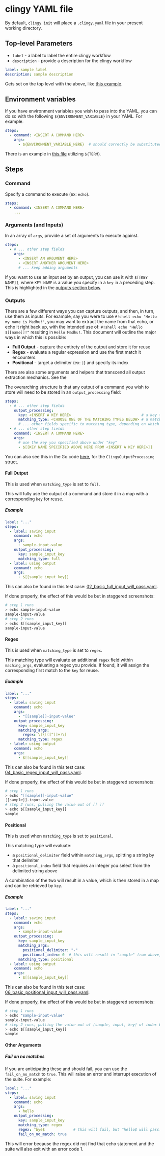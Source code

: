 # clingy YAML file

By default, `clingy init` will place a `.clingy.yaml` file in your present working directory.

## Top-level Parameters

* `label` - a label to label the entire clingy workflow
* `description` - provide a description for the clingy workflow

```yaml
label: sample label
description: sample description
```

Gets set on the top level with the above, like [this example](/clingy/example-outputs/html-simple).

## Environment variables

If you have environment variables you wish to pass into the YAML, you can do so with the following
`${ENVIRONMENT_VARIABLE}` in your YAML.  For example:

```yaml
steps:
  - command: <INSERT A COMMAND HERE>
    args:
      - ${ENVIRONMENT_VARIABLE_HERE}  # should correctly be substituted on use
```

There is an example in [this file](https://github.com/madhuravius/clingy/blob/main/cmd/test_data/01_basic_flow_will_pass.yaml) 
utilizing `${TERM}`.

## Steps

### Command

Specify a command to execute (ex: `echo`). 

```yaml
steps:
  - command: <INSERT A COMMAND HERE>
    ...
```

### Arguments (and Inputs)

In an array of `args`, provide a set of arguments to execute against. 

```yaml
steps:
  - # ... other step fields
    args:
      - <INSERT AN ARGUMENT HERE>
      - <INSERT ANOTHER ARGUMENT HERE>
      # ... keep adding arguments
```

If you want to use an input set by an output, you can use it with `$[[KEY NAME]]`, where `KEY NAME`
is a value you specify in a `key` in a preceding step. This is highlighted in the [outputs section 
below](/clingy/02_yaml/#outputs).

### Outputs

There are a few different ways you can capture outputs, and then, in turn, use them as inputs. For example,
say you were to use `#!shell echo "Hello my name is Madhu!"`, you may want to extract the name from that echo,
or echo it right back up, with the intended use of:  `#!shell echo "Hello $[[name]]!"` resulting in
`Hello Madhu!`. This document will outline the major ways in which this is possible:

* __Full Output__ - capture the entirety of the output and store it for reuse
* __Regex__ - evaluate a regular expression and use the first match it encounters
* __Positional__ - target a delimiter (ex: `|`) and specify its index

There are also some arguments and helpers that transcend all output extraction mechanics. See the

The overarching structure is that any output of a command you wish to store will need to be stored in
an `output_processing` field:

```yaml
steps:
  - # ... other step fields
    output_processing:
      key: <INSERT A KEY HERE>                                # a key to search on later for reuse
      matching_type: <CHOOSE ONE OF THE MATCHING TYPES BELOW> # a matching type for use later
      # ... other fields specific to matching type, depending on which you chose
  - # ... other step fields
    command: <INSERT A COMMAND HERE>
    args:
      # use the key you specified above under "key"
      - $[[KEY NAME SPECIFIED ABOVE HERE FROM <INSERT A KEY HERE>]]
```

You can also see this in the Go code [here](https://github.com/madhuravius/clingy/blob/main/lib/models.go#L43),
for the `ClingyOutputProcessing` struct.

#### Full Output

This is used when `matching_type` is set to `full`.

This will fully use the output of a command and store it in a map with a corresponding `key` for reuse.

##### Example

```yaml
label: "..."
steps:
  - label: saving input
    command: echo
    args:
      - sample-input-value
    output_processing:
      key: sample_input_key
      matching_type: full
  - label: using output
    command: echo
    args:
      - $[[sample_input_key]]
```

This can also be found in this test case: [02_basic_full_input_will_pass.yaml](https://github.com/madhuravius/clingy/blob/main/cmd/test_data/02_basic_full_input_will_pass.yaml).

If done properly, the effect of this would be but in staggered screenshots:

```sh
# step 1 runs
> echo sample-input-value
sample-input-value
# step 2 runs
> echo $[[sample_input_key]]
sample-input-value
```

#### Regex

This is used when `matching_type` is set to `regex`.

This matching type will evaluate an additional `regex` field within `maching_args`, evaluating 
a regex you provide. If found, it will assign the corresponding first match to the `key` for reuse.

##### Example

```yaml
label: "..."
steps:
  - label: saving input
    command: echo
    args:
      - "[[sample]]-input-value"
    output_processing:
      key: sample_input_key
      matching_args:
        regex: \[\[([^]]+)\]
      matching_type: regex
  - label: using output
    command: echo
    args:
      - $[[sample_input_key]]
```

This can also be found in this test case: [04_basic_regex_input_will_pass.yaml](https://github.com/madhuravius/clingy/blob/main/cmd/test_data/04_basic_regex_input_will_pass.yaml).

If done properly, the effect of this would be but in staggered screenshots:

```bash
# step 1 runs
> echo "[[sample]]-input-value"
[[sample]]-input-value
# step 2 runs, pulling the value out of [[ ]]
> echo $[[sample_input_key]]
sample
```

#### Positional

This is used when `matching_type` is set to `positional`.

This matching type will evaluate:
* a `positional_delimiter` field within `matching_args`, splitting a string by that delimiter
* a `positional_index` field that requires an integer you select  from the delimited string above

A combination of the two will result in a value, which is then stored in a map and can be retrieved
by `key`.

##### Example

```yaml
label: "..."
steps:
  - label: saving input
    command: echo
    args:
      - sample-input-value
    output_processing:
      key: sample_input_key
      matching_args:
        positional_delimiter: "-"
        positional_index: 0  # this will result in "sample" from above, if you used "1" it would be "input"
      matching_type: positional
  - label: using output
    command: echo
    args:
      - $[[sample_input_key]]
```


This can also be found in this test case: [06_basic_positional_input_will_pass.yaml](https://github.com/madhuravius/clingy/blob/main/cmd/test_data/06_basic_positional_input_will_pass.yaml).

If done properly, the effect of this would be but in staggered screenshots:

```sh
# step 1 runs
> echo "sample-input-value"
sample-input-value
# step 2 runs, pulling the value out of [sample, input, key] of index 0, or "sample"
> echo $[[sample_input_key]]
sample
```

#### Other Arguments

##### Fail on no matches

If you are anticipating these and should fail, you can use the `fail_on_no_match` to `true`. This will
raise an error and interrupt execution of the suite. For example:

```yaml
label: "..."
steps:
  - label: saving input
    command: echo
    args:
      - hello
    output_processing:
      key: sample_input_key
      matching_type: regex
      regex: ^bye$             # this will fail, but ^hello$ will pass!
      fail_on_no_match: true
```

This will error because the regex did not find that echo statement and the suite will also exit with
an error code 1.